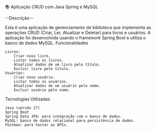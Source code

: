 📚 Aplicação CRUD com Java Spring e MySQL

--Descrição--

Esta é uma aplicação de gerenciamento de biblioteca que implementa as operações CRUD (Criar, Ler, Atualizar e Deletar) para livros e usuários. A aplicação foi desenvolvida usando o framework Spring Boot e utiliza o banco de dados MySQL.
Funcionalidades

    Livros:
        Criar novo livro.
        Listar todos os livros.
        Atualizar dados de um livro pelo título.
        Excluir livro pelo título.
    Usuários:
        Criar novo usuário.
        Listar todos os usuários.
        Atualizar dados de um usuário pelo nome.
        Excluir usuário pelo nome.

Tecnologias Utilizadas

    Java (versão 17)
    Spring Boot 
    Spring Data JPA: para integração com o banco de dados.
    MySQL: banco de dados relacional para persistência de dados.
    Postman: para testar as APIs. 
 
